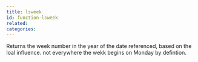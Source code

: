 ```yaml
---
title: lsweek
id: function-lsweek
related:
categories:
---
```


Returns the week number in the year of the date referenced, based on the loal influence. not everywhere the wekk begins on Monday by defintion.